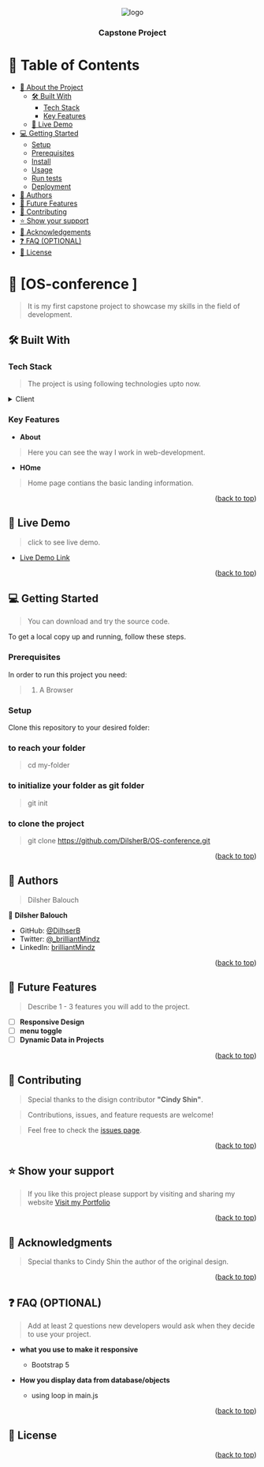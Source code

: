 <a name="readme-top"></a>

<!--
HOW TO USE:
This is an example of how you may give instructions on setting up your project locally.

Modify this file to match your project and remove sections that don't apply.

REQUIRED SECTIONS:
- Table of Contents
- About the Project
  - Built With
  - Live Demo
- Getting Started
- Authors
- Future Features
- Contributing
- Show your support
- Acknowledgements
- License

OPTIONAL SECTIONS:
- FAQ

After you're finished please remove all the comments and instructions!
-->

<div align="center">
  <img src="![My Logo](/images/logo.svg)" alt="logo" width="140"  height="auto" />
  <br/>

  <h3><b>Capstone Project</b></h3>

</div>

<!-- TABLE OF CONTENTS -->

# 📗 Table of Contents

- [📖 About the Project](#about-project)
  - [🛠 Built With](#built-with)
    - [Tech Stack](#tech-stack)
    - [Key Features](#key-features)
  - [🚀 Live Demo](#live-demo)
- [💻 Getting Started](#getting-started)
  - [Setup](#setup)
  - [Prerequisites](#prerequisites)
  - [Install](#install)
  - [Usage](#usage)
  - [Run tests](#run-tests)
  - [Deployment](#triangular_flag_on_post-deployment)
- [👥 Authors](#authors)
- [🔭 Future Features](#future-features)
- [🤝 Contributing](#contributing)
- [⭐️ Show your support](#support)
- [🙏 Acknowledgements](#acknowledgements)
- [❓ FAQ (OPTIONAL)](#faq)
- [📝 License](#license)

<!-- PROJECT DESCRIPTION -->

# 📖 [OS-conference ] <a name="about-project"></a>

> It is my first capstone project to showcase my skills in the field of development.

## 🛠 Built With <a name="built-with"></a>

### Tech Stack <a name="tech-stack"></a>

> The project is using following technologies upto now.

<details>
  <summary>Client</summary>
  <ul>
    <li><a href="https://html.com/">HTML</a></li>
    <li><a href="https://www.w3.org/Style/CSS/Overview.en.html">CSS</a></li>
    <li><a href="https://getbootstrap.com/">BootStrap</a></li>
    <li><a href="https://www.javascript.com/">JavaScript</a></li>
  </ul>
</details>

<!-- Features -->

### Key Features <a name="key-features"></a>


- **About**
> Here you can see the way I work in web-development.
- **HOme**
> Home page contians the basic landing information.

<p align="right">(<a href="#readme-top">back to top</a>)</p>

<!-- LIVE DEMO -->

## 🚀 Live Demo <a name="live-demo"></a>

> click to see live demo.

- [Live Demo Link](https://dilsherb.github.io/OS-conference/)

<p align="right">(<a href="#readme-top">back to top</a>)</p>

<!-- GETTING STARTED -->

## 💻 Getting Started <a name="getting-started"></a>

> You can download and try the source code.

To get a local copy up and running, follow these steps.

### Prerequisites

In order to run this project you need:

> 1. A Browser

### Setup

Clone this repository to your desired folder:

### to reach your folder
> cd my-folder
### to initialize your folder as git folder
> git init
### to clone the project
> git clone https://github.com/DilsherB/OS-conference.git

<p align="right">(<a href="#readme-top">back to top</a>)</p>

<!-- AUTHORS -->

## 👥 Authors <a name="authors"></a>

> Dilsher Balouch

👤 **Dilsher Balouch**

- GitHub: [@DilhserB](https://github.com/DilsherB)
- Twitter: [@_brilliantMindz](https://twitter.com/_brilliantMindz)
- LinkedIn: [brilliantMindz](https://linkedin.com/in/brilliantMindz)

<p align="right">(<a href="#readme-top">back to top</a>)</p>

<!-- FUTURE FEATURES -->

## 🔭 Future Features <a name="future-features"></a>

> Describe 1 - 3 features you will add to the project.

- [ ] **Responsive Design**
- [ ] **menu toggle**
- [ ] **Dynamic Data in Projects**

<p align="right">(<a href="#readme-top">back to top</a>)</p>

<!-- CONTRIBUTING -->

## 🤝 Contributing <a name="contributing"></a>

> Special thanks to the disign contributor <b>"Cindy Shin"</b>.

> Contributions, issues, and feature requests are welcome!

> Feel free to check the [issues page](https://dilsherb.github.io/OS-conference/).

<p align="right">(<a href="#readme-top">back to top</a>)</p>

<!-- SUPPORT -->

## ⭐️ Show your support <a name="support"></a>

> If you like this project please support by visiting and sharing my website <a href="https://dilsherb.github.io/OS-conference/">Visit my Portfolio</a>

<p align="right">(<a href="#readme-top">back to top</a>)</p>

<!-- ACKNOWLEDGEMENTS -->

## 🙏 Acknowledgments <a name="acknowledgements"></a>

> Special thanks to  Cindy Shin the author of the original design. 

<p align="right">(<a href="#readme-top">back to top</a>)</p>

<!-- FAQ (optional) -->

## ❓ FAQ (OPTIONAL) <a name="faq"></a>

> Add at least 2 questions new developers would ask when they decide to use your project.

- **what you use to make it responsive**

  - Bootstrap 5

- **How you display data from database/objects**

  - using loop in main.js

<p align="right">(<a href="#readme-top">back to top</a>)</p>

<!-- LICENSE -->

## 📝 License <a name="license"></a>

<p align="right">(<a href="#readme-top">back to top</a>)</p>
